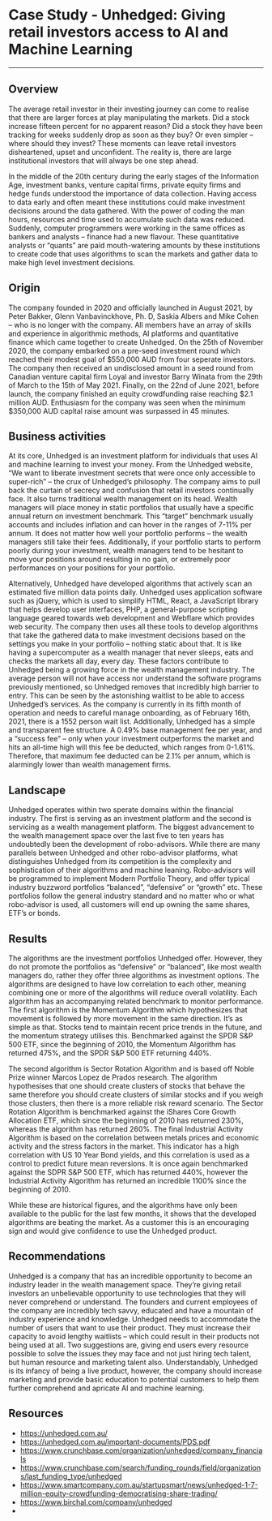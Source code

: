 # Case Study - Unhedged: Giving retail investors access to AI and Machine Learning
--- 

## Overview

The average retail investor in their investing journey can come to realise that there are larger forces at play manipulating the markets. Did a stock increase fifteen percent for no apparent reason? Did a stock they have been tracking for weeks suddenly drop as soon as they buy? Or even simpler – where should they invest? These moments can leave retail investors disheartened, upset and unconfident. The reality is, there are large institutional investors that will always be one step ahead. 

In the middle of the 20th century during the early stages of the Information Age, investment banks, venture capital firms, private equity firms and hedge funds understood the importance of data collection. Having access to data early and often meant these institutions could make investment decisions around the data gathered. With the power of coding the man hours, resources and time used to accumulate such data was reduced. Suddenly, computer programmers were working in the same offices as bankers and analysts – finance had a new flavour. These quantitative analysts or “quants” are paid mouth-watering amounts by these institutions to create code that uses algorithms to scan the markets and gather data to make high level investment decisions. 

## Origin

The company founded in 2020 and officially launched in August 2021, by Peter Bakker, Glenn Vanbavinckhove, Ph. D, Saskia Albers and Mike Cohen – who is no longer with the company. All members have an array of skills and experience in algorithmic methods, AI platforms and quantitative finance which came together to create Unhedged. On the 25th of November 2020, the company embarked on a pre-seed investment round which reached their modest goal of $550,000 AUD from four seperate investors. The company then received an undisclosed amount in a seed round from Canadian venture capital firm Loyal and investor Barry Winata from the 29th of March to the 15th of May 2021. Finally, on the 22nd of June 2021, before launch, the company finished an equity crowdfunding raise reaching $2.1 million AUD. Enthusiasm for the company was seen when the minimum $350,000 AUD capital raise amount was surpassed in 45 minutes.  

## Business activities

At its core, Unhedged is an investment platform for individuals that uses AI and machine learning to invest your money.  From the Unhedged website, “We want to liberate investment secrets that were once only accessible to super-rich” – the crux of Unhedged’s philosophy. The company aims to pull back the curtain of secrecy and confusion that retail investors continually face. It also turns traditional wealth management on its head. Wealth managers will place money in static portfolios that usually have a specific annual return on investment benchmark. This “target” benchmark usually accounts and includes inflation and can hover in the ranges of 7-11% per annum. It does not matter how well your portfolio performs – the wealth managers still take their fees. Additionally, if your portfolio starts to perform poorly during your investment, wealth managers tend to be hesitant to move your positions around resulting in no gain, or extremely poor performances on your positions for your portfolio. 

Alternatively, Unhedged have developed algorithms that actively scan an estimated five million data points daily. Unhedged uses application software such as jQuery, which is used to simplify HTML, React, a JavaScript library that helps develop user interfaces, PHP, a general-purpose scripting language geared towards web development and Webflare which provides web security. The company then uses all these tools to develop algorithms that take the gathered data to make investment decisions based on the settings you make in your portfolio – nothing static about that. It is like having a supercomputer as a wealth manager that never sleeps, eats and checks the markets all day, every day. These factors contribute to Unhedged being a growing force in the wealth management industry. The average person will not have access nor understand the software programs previously mentioned, so Unhedged removes that incredibly high barrier to entry. This can be seen by the astonishing waitlist to be able to access Unhedged’s services. As the company is currently in its fifth month of operation and needs to careful manage onboarding, as of February 16th, 2021, there is a 1552 person wait list. Additionally, Unhedged has a simple and transparent fee structure. A 0.49% base management fee per year, and a “success fee” – only when your investment outperforms the market and hits an all-time high will this fee be deducted, which ranges from 0-1.61%. Therefore, that maximum fee deducted can be 2.1% per annum, which is alarmingly lower than wealth management firms. 

## Landscape

Unhedged operates within two sperate domains within the financial industry. The first is serving as an investment platform and the second is servicing as a wealth management platform. The biggest advancement to the wealth management space over the last five to ten years has undoubtedly been the development of robo-advisors. While there are many parallels between Unhedged and other robo-advisor platforms, what distinguishes Unhedged from its competition is the complexity and sophistication of their algorithms and machine leaning. Robo-advisors will be programmed to implement Modern Portfolio Theory, and offer typical industry buzzword portfolios “balanced”, “defensive” or “growth” etc. These portfolios follow the general industry standard and no matter who or what robo-advisor is used, all customers will end up owning the same shares, ETF’s or bonds. 

## Results

The algorithms are the investment portfolios Unhedged offer. However, they do not promote the portfolios as “defensive” or “balanced”, like most wealth managers do, rather they offer three algorithms as investment options. The algorithms are designed to have low correlation to each other, meaning combining one or more of the algorithms will reduce overall volatility. Each algorithm has an accompanying related benchmark to monitor performance. The first algorithm is the Momentum Algorithm which hypothesizes that movement is followed by more movement in the same direction. It’s as simple as that. Stocks tend to maintain recent price trends in the future, and the momentum strategy utilises this. Benchmarked against the SPDR S&P 500 ETF, since the beginning of 2010, the Momentum Algorithm has returned 475%, and the SPDR S&P 500 ETF returning 440%.

The second algorithm is Sector Rotation Algorithm and is based off Noble Prize winner Marcos Lopez de Prados research. The algorithm hypothesises that one should create clusters of stocks that behave the same therefore you should create clusters of similar stocks and if you weigh those clusters, then there is a more reliable risk reward scenario. The Sector Rotation Algorithm is benchmarked against the iShares Core Growth Allocation ETF, which since the beginning of 2010 has returned 230%, whereas the algorithm has returned 260%. The final Industrial Activity Algorithm is based on the correlation between metals prices and economic activity and the stress factors in the market. This indicator has a high correlation with US 10 Year Bond yields, and this correlation is used as a control to predict future mean reversions. It is once again benchmarked against the SDPR S&P 500 ETF, which has returned 440%, however the Industrial Activity Algorithm has returned an incredible 1100% since the beginning of 2010. 

While these are historical figures, and the algorithms have only been available to the public for the last few months, it shows that the developed algorithms are beating the market. As a customer this is an encouraging sign and would give confidence to use the Unhedged product. 

## Recommendations 

Unhedged is a company that has an incredible opportunity to become an industry leader in the wealth management space. They’re giving retail investors an unbelievable opportunity to use technologies that they will never comprehend or understand. The founders and current employees of the company are incredibly tech savvy, educated and have a mountain of industry experience and knowledge. Unhedged needs to accommodate the number of users that want to use their product. They must increase their capacity to avoid lengthy waitlists – which could result in their products not being used at all. Two suggestions are, giving end users every resource possible to solve the issues they may face and not just hiring tech talent, but human resource and marketing talent also. Understandably, Unhedged is its infancy of being a live product, however, the company should increase marketing and provide basic education to potential customers to help them further comprehend and apricate AI and machine learning. 

## Resources
- https://unhedged.com.au/
- https://unhedged.com.au/important-documents/PDS.pdf
- https://www.crunchbase.com/organization/unhedged/company_financials
- https://www.crunchbase.com/search/funding_rounds/field/organizations/last_funding_type/unhedged
- https://www.smartcompany.com.au/startupsmart/news/unhedged-1-7-million-equity-crowdfunding-democratising-share-trading/
- https://www.birchal.com/company/unhedged
- 
